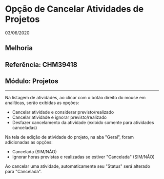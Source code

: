 # Opção de Cancelar Atividades de Projetos
03/06/2020
## Melhoria
## Referência: CHM39418
## Módulo: Projetos
***

Na listagem de atividades, ao clicar com o botão direito do mouse em analíticas, serão exibidas as opções:

* Cancelar atividade e considerar previsto/realizado
* Cancelar atividade e ignorar previsto/realizado
* Desfazer cancelamento da atividade (exibido somente para atividades canceladas)

Na tela de edição de atividade do projeto, na aba "Geral", foram adicionadas as opções:

* Cancelada (SIM/NÃO)
* Ignorar horas previstas e realizadas se estiver "Cancelada" (SIM/NÃO)

Ao cancelar uma atividade, automaticamente seu "Status" será alterado para "Cancelada".
